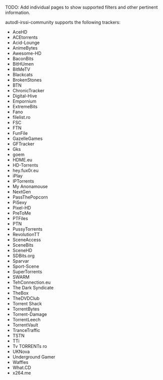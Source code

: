TODO: Add individual pages to show supported filters and other pertinent information.

autodl-irssi-community supports the following trackers:
* AceHD
* ACEtorrents
* Acid-Lounge
* AnimeBytes
* Awesome-HD
* BaconBits
* BitHUmen
* BitMeTV
* Blackcats
* BrokenStones
* BTN
* ChronicTracker
* Digital-Hive
* Empornium
* ExtremeBits
* Fano
* filelist.ro
* FSC
* FTN
* FunFile
* GazelleGames
* GFTracker
* Gks
* goem
* HDME.eu
* HD-Torrents
* hey.fux0r.eu
* iPlay
* IPTorrents
* My Anonamouse
* NextGen
* PassThePopcorn
* PiSexy
* Pixel-HD
* PreToMe
* PTFiles
* PTN
* PussyTorrents
* RevolutionTT
* SceneAccess
* SceneBits
* SceneHD
* SDBits.org
* Sparvar
* Sport-Scene
* SuperTorrents
* SWARM
* TehConnection.eu
* The Dark Syndicate
* TheBox
* TheDVDClub
* Torrent Shack
* TorrentBytes
* Torrent-Damage
* TorrentLeech
* TorrentVault
* TranceTraffic
* TSTN
* TTi
* Tv TORRENTs ro
* UKNova
* Underground Gamer
* Waffles
* What.CD
* x264.me